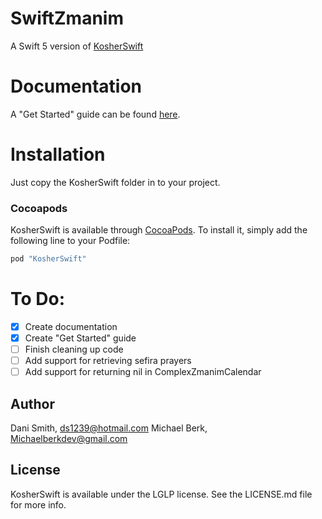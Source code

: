 # SwiftZmanim
A Swift 5 version of [KosherSwift](https://github.com/DanielSmith1239/KosherSwift)

# Documentation
A "Get Started" guide can be found [here](https://github.com/MichaelJBerk/SwiftZmanim/blob/master/GetStarted.md).

# Installation
Just copy the KosherSwift folder in to your project.

### Cocoapods
KosherSwift is available through [CocoaPods](http://cocoapods.org). To install
it, simply add the following line to your Podfile:

```ruby
pod "KosherSwift"
```

# To Do:
- [x] Create documentation
- [x] Create "Get Started" guide
- [ ] Finish cleaning up code
- [ ] Add support for retrieving sefira prayers
- [ ] Add support for returning nil in ComplexZmanimCalendar

## Author

Dani Smith, ds1239@hotmail.com
Michael Berk, Michaelberkdev@gmail.com

## License

KosherSwift is available under the LGLP license. See the LICENSE.md file for more info.
